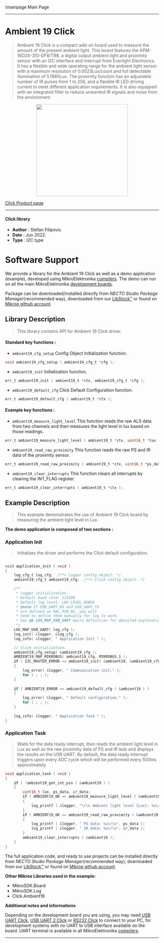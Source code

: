 \mainpage Main Page

---
# Ambient 19 Click

> Ambient 19 Click is a compact add-on board used to measure the amount of the present ambient light. This board features the APM-16D24-310-DF8/TR8, a digital output ambient light and proximity sensor with an I2C interface and interrupt from Everlight Electronics. It has a flexible and wide operating range for the ambient light sensor with a maximum resolution of 0.0023Lux/count and full detectable illumination of 57880Lux. The proximity function has an adjustable number of IR pulses from 1 to 256, and a flexible IR LED driving current to meet different application requirements. It is also equipped with an integrated filter to reduce unwanted IR signals and noise from the environment.

<p align="center">
  <img src="https://download.mikroe.com/images/click_for_ide/ambient19_click.png" height=300px>
</p>

[Click Product page](https://www.mikroe.com/ambient-19-click)

---


#### Click library

- **Author**        : Stefan Filipovic
- **Date**          : Jun 2022.
- **Type**          : I2C type


# Software Support

We provide a library for the Ambient 19 Click
as well as a demo application (example), developed using MikroElektronika
[compilers](https://www.mikroe.com/necto-studio).
The demo can run on all the main MikroElektronika [development boards](https://www.mikroe.com/development-boards).

Package can be downloaded/installed directly from *NECTO Studio Package Manager*(recommended way), downloaded from our [LibStock&trade;](https://libstock.mikroe.com) or found on [Mikroe github account](https://github.com/MikroElektronika/mikrosdk_click_v2/tree/master/clicks).

## Library Description

> This library contains API for Ambient 19 Click driver.

#### Standard key functions :

- `ambient19_cfg_setup` Config Object Initialization function.
```c
void ambient19_cfg_setup ( ambient19_cfg_t *cfg );
```

- `ambient19_init` Initialization function.
```c
err_t ambient19_init ( ambient19_t *ctx, ambient19_cfg_t *cfg );
```

- `ambient19_default_cfg` Click Default Configuration function.
```c
err_t ambient19_default_cfg ( ambient19_t *ctx );
```

#### Example key functions :

- `ambient19_measure_light_level` This function reads the raw ALS data from two channels and then measures the light level in lux based on those readings.
```c
err_t ambient19_measure_light_level ( ambient19_t *ctx, uint16_t *lux );
```

- `ambient19_read_raw_proximity` This function reads the raw PS and IR data of the proximity sensor.
```c
err_t ambient19_read_raw_proximity ( ambient19_t *ctx, uint16_t *ps_data, uint16_t *ir_data );
```

- `ambient19_clear_interrupts` This function clears all interrupts by clearing the INT_FLAG register.
```c
err_t ambient19_clear_interrupts ( ambient19_t *ctx );
```

## Example Description

> This example demonstrates the use of Ambient 19 Click board by measuring the ambient light level in Lux.

**The demo application is composed of two sections :**

### Application Init

> Initializes the driver and performs the Click default configuration.

```c

void application_init ( void )
{
    log_cfg_t log_cfg;  /**< Logger config object. */
    ambient19_cfg_t ambient19_cfg;  /**< Click config object. */

    /** 
     * Logger initialization.
     * Default baud rate: 115200
     * Default log level: LOG_LEVEL_DEBUG
     * @note If USB_UART_RX and USB_UART_TX 
     * are defined as HAL_PIN_NC, you will 
     * need to define them manually for log to work. 
     * See @b LOG_MAP_USB_UART macro definition for detailed explanation.
     */
    LOG_MAP_USB_UART( log_cfg );
    log_init( &logger, &log_cfg );
    log_info( &logger, " Application Init " );

    // Click initialization.
    ambient19_cfg_setup( &ambient19_cfg );
    AMBIENT19_MAP_MIKROBUS( ambient19_cfg, MIKROBUS_1 );
    if ( I2C_MASTER_ERROR == ambient19_init( &ambient19, &ambient19_cfg ) ) 
    {
        log_error( &logger, " Communication init." );
        for ( ; ; );
    }
    
    if ( AMBIENT19_ERROR == ambient19_default_cfg ( &ambient19 ) )
    {
        log_error( &logger, " Default configuration." );
        for ( ; ; );
    }
    
    log_info( &logger, " Application Task " );
}

```

### Application Task

> Waits for the data ready interrupt, then reads the ambient light level in Lux as well as the raw proximity data of PS and IR leds and displays the results on the USB UART. 
By default, the data ready interrupt triggers upon every ADC cycle which will be performed every 500ms approximately.

```c
void application_task ( void )
{
    if ( !ambient19_get_int_pin ( &ambient19 ) )
    {
        uint16_t lux, ps_data, ir_data;
        if ( AMBIENT19_OK == ambient19_measure_light_level ( &ambient19, &lux ) )
        {
            log_printf ( &logger, "\r\n Ambient light level [Lux]: %u\r\n", lux );
        }
        if ( AMBIENT19_OK == ambient19_read_raw_proximity ( &ambient19, &ps_data, &ir_data ) )
        {
            log_printf ( &logger, " PS data: %u\r\n", ps_data );
            log_printf ( &logger, " IR data: %u\r\n", ir_data );
        }
        ambient19_clear_interrupts ( &ambient19 );
    }
}
```

The full application code, and ready to use projects can be installed directly from *NECTO Studio Package Manager*(recommended way), downloaded from our [LibStock&trade;](https://libstock.mikroe.com) or found on [Mikroe github account](https://github.com/MikroElektronika/mikrosdk_click_v2/tree/master/clicks).

**Other Mikroe Libraries used in the example:**

- MikroSDK.Board
- MikroSDK.Log
- Click.Ambient19

**Additional notes and informations**

Depending on the development board you are using, you may need
[USB UART Click](https://www.mikroe.com/usb-uart-click),
[USB UART 2 Click](https://www.mikroe.com/usb-uart-2-click) or
[RS232 Click](https://www.mikroe.com/rs232-click) to connect to your PC, for
development systems with no UART to USB interface available on the board. UART
terminal is available in all MikroElektronika
[compilers](https://shop.mikroe.com/compilers).

---
